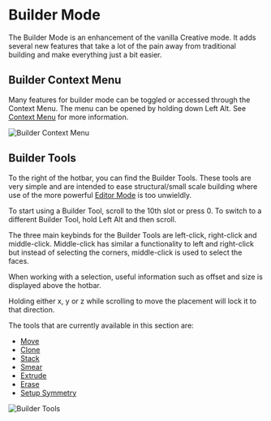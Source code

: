 # Builder Mode
The Builder Mode is an enhancement of the vanilla Creative mode. It adds several new features that take a lot of the pain away from traditional building and make everything just a bit easier.


## Builder Context Menu
Many features for builder mode can be toggled or accessed through the Context Menu. The menu can be opened by holding down Left Alt. See [Context Menu](/builder/contextmenu.md) for more information.

![Builder Context Menu](/img/AltMenuOverview.png)

## Builder Tools
To the right of the hotbar, you can find the Builder Tools. These tools are very simple and are intended to ease structural/small scale building where use of the more powerful [Editor Mode](/editor/intro.md) is too unwieldly.

To start using a Builder Tool, scroll to the 10th slot or press 0.
To switch to a different Builder Tool, hold Left Alt and then scroll.

The three main keybinds for the Builder Tools are left-click, right-click and middle-click. Middle-click has similar a functionality to left and right-click but instead of selecting the corners, middle-click is used to select the faces. 

When working with a selection, useful information such as offset and size is displayed above the hotbar.

Holding either x, y or z while scrolling to move the placement will lock it to that direction.

The tools that are currently available in this section are:
- [Move](/builder/move.md)
- [Clone](/builder/clone.md)
- [Stack](/builder/stack.md)
- [Smear](/builder/smear.md)
- [Extrude](/builder/extrude.md)
- [Erase](/builder/erase.md)
- [Setup Symmetry](/builder/setupsymmetry.md)

![Builder Tools](/img/BuilderToolsOverview.png)
